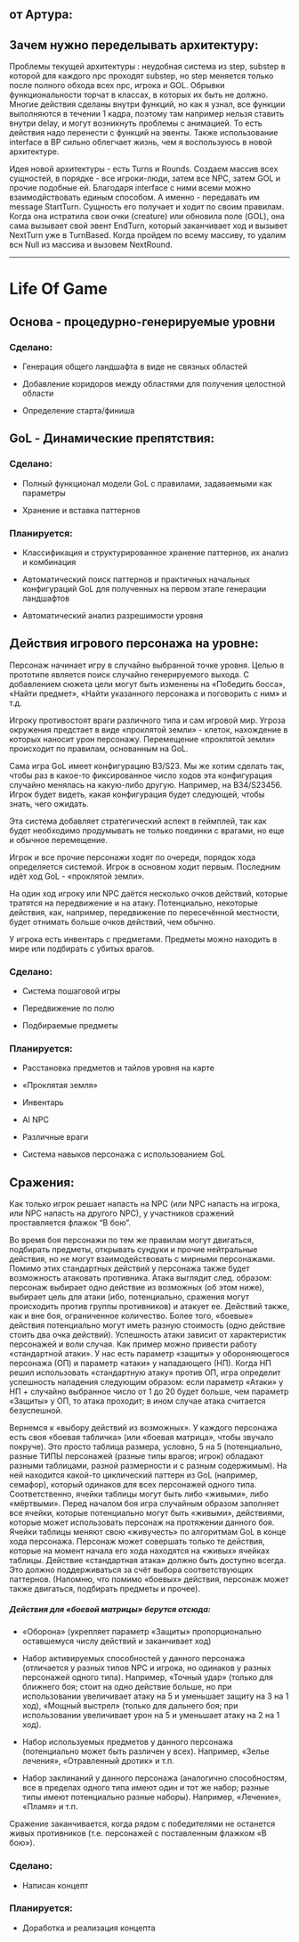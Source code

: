 ## от Артура:
## Зачем нужно переделывать архитектуру:
  Проблемы текущей архитектуры : неудобная система из step, substep в которой для каждого npc проходят substep, но step
меняется только после полного обхода всех npc, игрока и GOL. Обрывки функциональности торчат в классах, в которых их быть не 
должно. Многие действия сделаны внутри функций, но как я узнал, все функции выполняются в течении 1 кадра, поэтому там 
например нельзя ставить внутри delay, и могут возникнуть проблемы с анимацией. То есть действия надо перенести с функций на 
эвенты. Также использование interface в BP сильно облегчает жизнь, чем я воспользуюсь в новой архитектуре.

  Идея новой архитектуры - есть Turns и Rounds. Создаем массив всех сущностей, в порядке - все игроки-люди, затем все NPC, 
затем GOL и прочие подобные ей. Благодаря interface с ними всеми можно взаимодйствовать единым способом. А именно - 
передавать им message StartTurn. Сущность его получает и ходит по своим правилам. Когда она истратила свои очки (creature) 
или обновила поле (GOL), она сама вызывает свой эвент EndTurn, который заканчивает ход и вызывет NextTurn уже в TurnBased. Когда пройдем по всему массиву, то удалим всн Null из массива и вызовем NextRound.


----------------------------------------------------------------------------------------------
# Life Of Game

## Основа - процедурно-генерируемые уровни

### Сделано:

+ Генерация общего ландшафта в виде не связных областей

+ Добавление коридоров между областями для получения целостной области

+ Определение старта/финиша

  
## GoL - Динамические препятствия:

### Сделано:

+ Полный функционал модели GoL с правилами, задаваемыми как параметры

+ Хранение и вставка паттернов

### Планируется:

- Классификация и структурированное хранение паттернов, их анализ и комбинация

- Автоматический поиск паттернов и практичных начальных конфигураций GoL для полученных на первом этапе генерации ландшафтов

- Автоматический анализ разрешимости уровня

## Действия игрового персонажа на уровне:

Персонаж начинает игру в случайно выбранной точке уровня. Целью в прототипе является поиск случайно генерируемого выхода. С добавлением сюжета цели могут быть изменены на «Победить босса», «Найти предмет», «Найти указанного персонажа и поговорить с ним» и т.д.

Игроку противостоят враги различного типа и сам игровой мир. Угроза окружения предстает в виде «проклятой земли» - клеток, нахождение в которых наносит урон персонажу. Перемещение «проклятой земли» происходит по правилам, основанным на GoL.

Сама игра GoL имеет конфигурацию B3/S23. Мы же хотим сделать так, чтобы раз в какое-то фиксированное число ходов эта конфигурация случайно менялась на какую-либо другую. Например, на B34/S23456. Игрок будет видеть, какая конфигурация будет следующей, чтобы знать, чего ожидать.

Эта система добавляет стратегический аспект в геймплей, так как будет необходимо продумывать не только поединки с врагами, но еще и обычное перемещение.

Игрок и все прочие персонажи ходят по очереди, порядок хода определяется системой. Игрок в основном ходит первым. Последним идёт ход GoL - «проклятой земли».

На один ход игроку или NPC даётся несколько очков действий, которые тратятся на передвижение и на атаку. Потенциально, некоторые действия, как, например, передвижение по пересечённой местности, будет отнимать больше очков действий, чем обычно.

У игрока есть инвентарь с предметами. Предметы можно находить в мире или подбирать с убитых врагов.

### Сделано:

+ Система пошаговой игры

+ Передвижение по полю

+ Подбираемые предметы

### Планируется:

- Расстановка предметов и тайлов уровня на карте

- «Проклятая земля»

- Инвентарь

- AI NPC

- Различные враги

- Система навыков персонажа с использованием GoL

## Сражения:

Как только игрок решает напасть на NPC (или NPC напасть на игрока, или NPC напасть на другого NPC), у участников сражений проставляется флажок “В бою”.

Во время боя персонажи по тем же правилам могут двигаться, подбирать предметы, открывать сундуки и прочие нейтральные действия, но не могут взаимодействовать с мирными персонажами. Помимо этих стандартных действий у персонажа также будет возможность атаковать противника. Атака выглядит след. образом: персонаж выбирает одно действие из возможных (об этом ниже), выбирает цель для атаки (ибо, потенциально, сражения могут происходить против группы противников) и атакует ее. Действий также, как и вне боя, ограниченное количество. Более того, «боевые» действия потенциально могут иметь разную стоимость (одно действие стоить два очка действий).
Успешность атаки зависит от характеристик персонажей и воли случая. Как пример можно привести работу «стандартной атаки». У нас есть параметр «защиты» у обороняющегося персонажа (ОП) и параметр «атаки» у нападающего (НП). Когда НП решил использовать «стандартную атаку» против ОП, игра определит успешность нападения следующим образом: если параметр «Атаки» у НП + случайно выбранное число от 1 до 20 будет больше, чем параметр «Защиты» у ОП, то атака проходит; в ином случае атака считается безуспешной.

Вернемся к «выбору действий из возможных». У каждого персонажа есть своя «боевая табличка» (или «боевая матрица», чтобы звучало покруче). Это просто таблица размера, условно, 5 на 5 (потенциально, разные ТИПЫ персонажей (разные типы врагов; игрок) обладают разными таблицами, разной размерности и с разным содержимым). На ней находится какой-то циклический паттерн из GoL (например, семафор), который одинаков для всех персонажей одного типа. Соответственно, ячейки таблицы могут быть либо «живыми», либо «мёртвыми». Перед началом боя игра случайным образом заполняет все ячейки, которые потенциально могут быть «живыми», действиями, которые может использовать персонаж на протяжении данного боя. Ячейки таблицы меняют свою «живучесть» по алгоритмам GoL в конце хода персонажа. Персонаж может совершать только те действия, которые на момент начала его хода находятся на «живых» ячейках таблицы. Действие «стандартная атака» должно быть доступно всегда. Это должно поддерживаться за счёт выбора соответствующих паттернов. (Напомню, что помимо «боевых» действия, персонаж может также двигаться, подбирать предметы и прочее). 

##### Действия для «боевой матрицы» берутся отсюда:

- «Оборона» (укрепляет параметр «Защиты» пропорционально оставшемуся числу действий и заканчивает ход)

- Набор активируемых способностей у данного персонажа (отличается у разных типов NPC и игрока, но одинаков у разных персонажей одного типа). Например, «Точный удар» (только для ближнего боя; стоит на одно действие больше, но при использовании увеличивает атаку на 5 и уменьшает защиту на 3 на 1 ход), «Мощный выстрел» (только для дальнего боя; при использовании увеличивает урон на 5 и уменьшает атаку на 2 на 1 ход).

- Набор используемых предметов у данного персонажа (потенциально может быть различен у всех). Например, «Зелье лечения», «Отравленный дротик» и т.п.

- Набор заклинаний у данного персонажа (аналогично способностям, все в пределах одного типа имеют один и тот же набор; разные типы имеют потенциально разные наборы). Например, «Лечение», «Пламя» и т.п.

Сражение заканчивается, когда рядом с победителями не останется живых противников (т.е. персонажей с поставленным флажком «В бою»).

### Сделано:

+ Написан концепт

### Планируется:

- Доработка и реализация концепта



